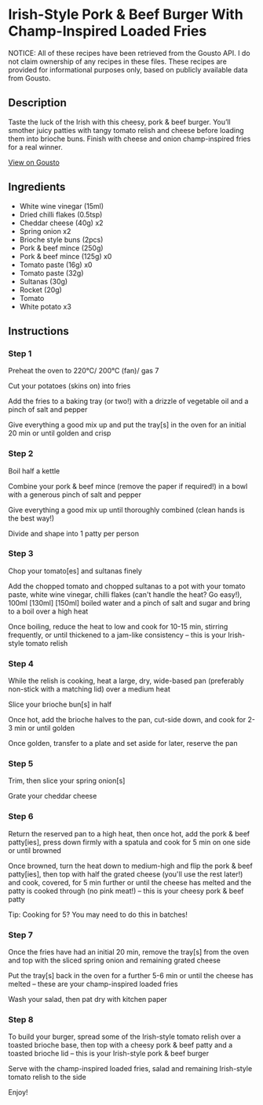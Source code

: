 # Irish-Style Pork & Beef Burger With Champ-Inspired Loaded Fries

NOTICE: All of these recipes have been retrieved from the Gousto API. I do not claim ownership of any recipes in these files. These recipes are provided for informational purposes only, based on publicly available data from Gousto.

## Description

Taste the luck of the Irish with this cheesy, pork & beef burger. You’ll smother juicy patties with tangy tomato relish and cheese before loading them into brioche buns. Finish with cheese and onion champ-inspired fries for a real winner.

[View on Gousto](https://www.gousto.co.uk/recipes/cookbook/champ-potato-cake-beef-burger-with-irish-style-tomato-relish)

## Ingredients

- White wine vinegar (15ml)
- Dried chilli flakes (0.5tsp)
- Cheddar cheese (40g) x2
- Spring onion x2
- Brioche style buns (2pcs)
- Pork & beef mince (250g)
- Pork & beef mince (125g) x0
- Tomato paste (16g) x0
- Tomato paste (32g)
- Sultanas (30g)
- Rocket (20g)
- Tomato
- White potato x3

## Instructions


### Step 1

Preheat the oven to 220°C/ 200°C (fan)/ gas 7

Cut your potatoes (skins on) into fries

Add the fries to a baking tray (or two!) with a drizzle of vegetable oil and a pinch of salt and pepper

Give everything a good mix up and put the tray[s] in the oven for an initial 20 min or until golden and crisp


### Step 2

Boil half a kettle

Combine your pork & beef mince (remove the paper if required!) in a bowl with a generous pinch of salt and pepper

Give everything a good mix up until thoroughly combined (clean hands is the best way!)

Divide and shape into 1 patty per person


### Step 3

Chop your tomato[es] and sultanas finely

Add the chopped tomato and chopped sultanas to a pot with your tomato paste, white wine vinegar, chilli flakes (can't handle the heat? Go easy!), 100ml <span class="text-purple">[130ml]</span> <span class="text-danger">[150ml]</span> boiled water and a pinch of salt and sugar and bring to a boil over a high heat

Once boiling, reduce the heat to low and cook for 10-15 min, stirring frequently, or until thickened to a jam-like consistency – this is your Irish-style tomato relish


### Step 4

While the relish is cooking, heat a large, dry, wide-based pan (preferably non-stick with a matching lid) over a medium heat

Slice your brioche bun[s] in half

Once hot, add the brioche halves to the pan, cut-side down, and cook for 2-3 min or until golden

Once golden, transfer to a plate and set aside for later, reserve the pan


### Step 5

Trim, then slice your spring onion[s]

Grate your cheddar cheese


### Step 6

Return the reserved pan to a high heat, then once hot, add the pork & beef patty[ies], press down firmly with a spatula and cook for 5 min on one side or until browned

Once browned, turn the heat down to medium-high and flip the pork & beef patty[ies], then top with half the grated cheese (you'll use the rest later!) and cook, covered, for 5 min further or until the cheese has melted and the patty is cooked through (no pink meat!) – this is your cheesy pork & beef patty

Tip: Cooking for 5? You may need to do this in batches!


### Step 7

Once the fries have had an initial 20 min, remove the tray[s] from the oven and top with the sliced spring onion and remaining grated cheese

Put the tray[s] back in the oven for a further 5-6 min or until the cheese has melted – these are your champ-inspired loaded fries

Wash your salad, then pat dry with kitchen paper

### Step 8

To build your burger, spread some of the Irish-style tomato relish over a toasted brioche base, then top with a cheesy pork & beef patty and a toasted brioche lid – this is your Irish-style pork & beef burger

Serve with the champ-inspired loaded fries, salad and remaining Irish-style tomato relish to the side

Enjoy!

